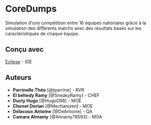 # CoreDumps

Simulation d’une compétition entre 16 équipes nationales grâce
à la simulation des différents matchs avec des résultats basés sur les caractéristiques de chaque équipe.

## Conçu avec

[Eclipse](https://www.eclipse.org/) - IDE

## Auteurs

* **Parrinello Théo** [@tparrine] - RVR
* **El behedy Ramy** [@SneakyRamy] - CHEF
* **Ducly Hugo** [@HugoD98] - MOE
* **Chenet Dorian** [@Mechanizen] - MOE
* **Delacoux Antoine** [@DeAntoine] - QA
* **Camara Almamy** [@Almamy78593] - MOA

